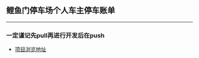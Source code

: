## 鲤鱼门停车场个人车主停车账单
-----------------------------------
### 一定谨记先pull再进行开发后在push
- [项目浏览地址](https://asazws.github.io/annual-bill/)